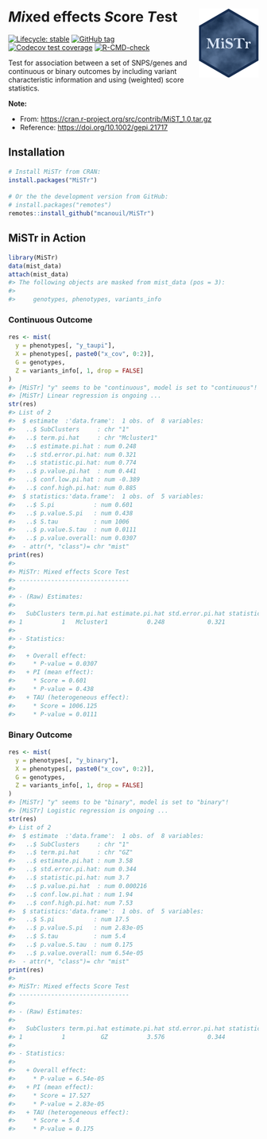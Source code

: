 
<!-- README.md is generated from README.Rmd. Please edit that file -->

# *Mi*xed effects *S*core *T*est <img src="man/figures/mistr.png" align="right" width="120" />

<!-- badges: start -->

[![Lifecycle:
stable](https://img.shields.io/badge/lifecycle-stable-brightgreen.svg)](https://www.tidyverse.org/lifecycle/#stable)
[![GitHub
tag](https://img.shields.io/github/tag/mcanouil/MiSTr.svg?label=latest%20tag)](https://github.com/mcanouil/MiSTr)
[![Codecov test
coverage](https://codecov.io/gh/mcanouil/MiSTr/branch/main/graph/badge.svg)](https://codecov.io/gh/mcanouil/MiSTr?branch=main)
[![R-CMD-check](https://github.com/mcanouil/MiSTr/workflows/R-CMD-check/badge.svg)](https://github.com/mcanouil/MiSTr/actions)
<!-- badges: end -->

Test for association between a set of SNPS/genes and continuous or
binary outcomes by including variant characteristic information and
using (weighted) score statistics.

**Note:**

-   From: <https://cran.r-project.org/src/contrib/MiST_1.0.tar.gz>
-   Reference: <https://doi.org/10.1002/gepi.21717>

## Installation

``` r
# Install MiSTr from CRAN:
install.packages("MiSTr")

# Or the the development version from GitHub:
# install.packages("remotes")
remotes::install_github("mcanouil/MiSTr")
```

## MiSTr in Action

``` r
library(MiSTr)
data(mist_data)
attach(mist_data)
#> The following objects are masked from mist_data (pos = 3):
#> 
#>     genotypes, phenotypes, variants_info
```

### Continuous Outcome

``` r
res <- mist(
  y = phenotypes[, "y_taupi"],
  X = phenotypes[, paste0("x_cov", 0:2)],
  G = genotypes,
  Z = variants_info[, 1, drop = FALSE]
)
#> [MiSTr] "y" seems to be "continuous", model is set to "continuous"!
#> [MiSTr] Linear regression is ongoing ...
str(res)
#> List of 2
#>  $ estimate  :'data.frame':  1 obs. of  8 variables:
#>   ..$ SubClusters     : chr "1"
#>   ..$ term.pi.hat     : chr "Mcluster1"
#>   ..$ estimate.pi.hat : num 0.248
#>   ..$ std.error.pi.hat: num 0.321
#>   ..$ statistic.pi.hat: num 0.774
#>   ..$ p.value.pi.hat  : num 0.441
#>   ..$ conf.low.pi.hat : num -0.389
#>   ..$ conf.high.pi.hat: num 0.885
#>  $ statistics:'data.frame':  1 obs. of  5 variables:
#>   ..$ S.pi           : num 0.601
#>   ..$ p.value.S.pi   : num 0.438
#>   ..$ S.tau          : num 1006
#>   ..$ p.value.S.tau  : num 0.0111
#>   ..$ p.value.overall: num 0.0307
#>  - attr(*, "class")= chr "mist"
print(res)
#> 
#> MiSTr: Mixed effects Score Test
#> -------------------------------
#> 
#> - (Raw) Estimates:
#> 
#>   SubClusters term.pi.hat estimate.pi.hat std.error.pi.hat statistic.pi.hat p.value.pi.hat conf.low.pi.hat conf.high.pi.hat
#> 1           1   Mcluster1           0.248            0.321            0.774          0.441          -0.389            0.885
#> 
#> - Statistics:
#> 
#>   + Overall effect: 
#>     * P-value = 0.0307
#>   + PI (mean effect):  
#>     * Score = 0.601
#>     * P-value = 0.438
#>   + TAU (heterogeneous effect):  
#>     * Score = 1006.125
#>     * P-value = 0.0111
```

### Binary Outcome

``` r
res <- mist(
  y = phenotypes[, "y_binary"],
  X = phenotypes[, paste0("x_cov", 0:2)],
  G = genotypes,
  Z = variants_info[, 1, drop = FALSE]
)
#> [MiSTr] "y" seems to be "binary", model is set to "binary"!
#> [MiSTr] Logistic regression is ongoing ...
str(res)
#> List of 2
#>  $ estimate  :'data.frame':  1 obs. of  8 variables:
#>   ..$ SubClusters     : chr "1"
#>   ..$ term.pi.hat     : chr "GZ"
#>   ..$ estimate.pi.hat : num 3.58
#>   ..$ std.error.pi.hat: num 0.344
#>   ..$ statistic.pi.hat: num 3.7
#>   ..$ p.value.pi.hat  : num 0.000216
#>   ..$ conf.low.pi.hat : num 1.94
#>   ..$ conf.high.pi.hat: num 7.53
#>  $ statistics:'data.frame':  1 obs. of  5 variables:
#>   ..$ S.pi           : num 17.5
#>   ..$ p.value.S.pi   : num 2.83e-05
#>   ..$ S.tau          : num 5.4
#>   ..$ p.value.S.tau  : num 0.175
#>   ..$ p.value.overall: num 6.54e-05
#>  - attr(*, "class")= chr "mist"
print(res)
#> 
#> MiSTr: Mixed effects Score Test
#> -------------------------------
#> 
#> - (Raw) Estimates:
#> 
#>   SubClusters term.pi.hat estimate.pi.hat std.error.pi.hat statistic.pi.hat p.value.pi.hat conf.low.pi.hat conf.high.pi.hat
#> 1           1          GZ           3.576            0.344              3.7              0           1.935            7.528
#> 
#> - Statistics:
#> 
#>   + Overall effect: 
#>     * P-value = 6.54e-05
#>   + PI (mean effect):  
#>     * Score = 17.527
#>     * P-value = 2.83e-05
#>   + TAU (heterogeneous effect):  
#>     * Score = 5.4
#>     * P-value = 0.175
```
